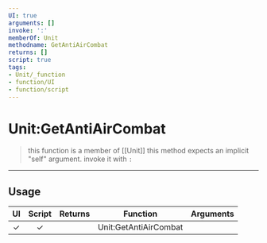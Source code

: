```yaml
---
UI: true
arguments: []
invoke: ':'
memberOf: Unit
methodname: GetAntiAirCombat
returns: []
script: true
tags:
- Unit/_function
- function/UI
- function/script
---
```

# Unit:GetAntiAirCombat
> this function is a member of [[Unit]]
> this method expects an implicit "self" argument. invoke it with `:`
-----
## Usage
|  UI | Script | Returns | Function | Arguments |
|:---:|:------:|-------:|:--------:|:---------|
|✓|✓||Unit:GetAntiAirCombat||
